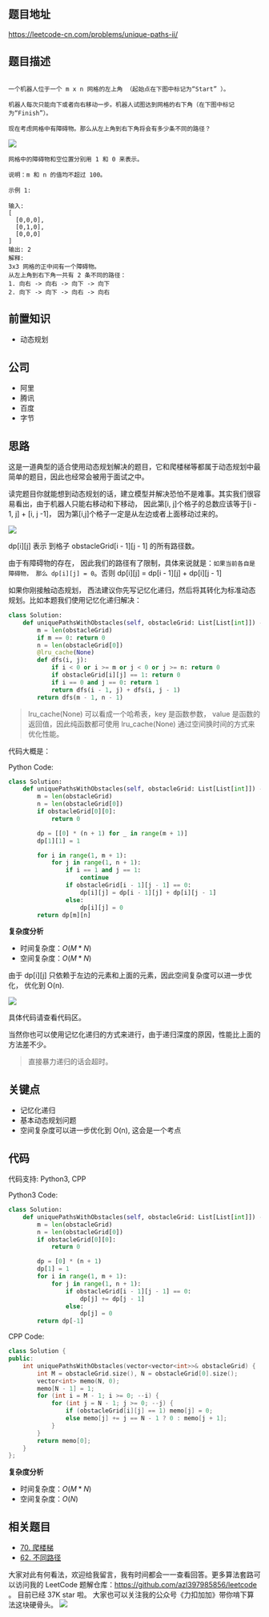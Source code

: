 ## 题目地址

https://leetcode-cn.com/problems/unique-paths-ii/

## 题目描述

```

一个机器人位于一个 m x n 网格的左上角 （起始点在下图中标记为“Start” ）。

机器人每次只能向下或者向右移动一步。机器人试图达到网格的右下角（在下图中标记为“Finish”）。

现在考虑网格中有障碍物。那么从左上角到右下角将会有多少条不同的路径？
```

![](https://tva1.sinaimg.cn/large/007S8ZIlly1ghludv12xej30b40533yf.jpg)

```
网格中的障碍物和空位置分别用 1 和 0 来表示。

说明：m 和 n 的值均不超过 100。

示例 1:

输入:
[
  [0,0,0],
  [0,1,0],
  [0,0,0]
]
输出: 2
解释:
3x3 网格的正中间有一个障碍物。
从左上角到右下角一共有 2 条不同的路径：
1. 向右 -> 向右 -> 向下 -> 向下
2. 向下 -> 向下 -> 向右 -> 向右

```

## 前置知识

- 动态规划

## 公司

- 阿里
- 腾讯
- 百度
- 字节

## 思路

这是一道典型的适合使用动态规划解决的题目，它和爬楼梯等都属于动态规划中最简单的题目，因此也经常会被用于面试之中。

读完题目你就能想到动态规划的话，建立模型并解决恐怕不是难事。其实我们很容易看出，由于机器人只能右移动和下移动，
因此第[i, j]个格子的总数应该等于[i - 1, j] + [i, j -1]， 因为第[i,j]个格子一定是从左边或者上面移动过来的。

![](https://tva1.sinaimg.cn/large/007S8ZIlly1ghludvgtpxj304z07ga9z.jpg)

dp[i][j] 表示 到格子 obstacleGrid[i - 1][j - 1] 的所有路径数。

由于有障碍物的存在， 因此我们的路径有了限制，具体来说就是：`如果当前各自是障碍物， 那么 dp[i][j] = 0`。否则 dp[i][j] = dp[i - 1][j] + dp[i][j - 1]

如果你刚接触动态规划， 西法建议你先写记忆化递归，然后将其转化为标准动态规划。比如本题我们使用记忆化递归解决：

```py
class Solution:
    def uniquePathsWithObstacles(self, obstacleGrid: List[List[int]]) -> int:
        m = len(obstacleGrid)
        if m == 0: return 0
        n = len(obstacleGrid[0])
        @lru_cache(None)
        def dfs(i, j):
            if i < 0 or i >= m or j < 0 or j >= n: return 0
            if obstacleGrid[i][j] == 1: return 0
            if i == 0 and j == 0: return 1
            return dfs(i - 1, j) + dfs(i, j - 1)
        return dfs(m - 1, n - 1)
```

> lru_cache(None) 可以看成一个哈希表，key 是函数参数， value 是函数的返回值，因此纯函数都可使用 lru_cache(None) 通过空间换时间的方式来优化性能。

代码大概是：

Python Code:

```python
class Solution:
    def uniquePathsWithObstacles(self, obstacleGrid: List[List[int]]) -> int:
        m = len(obstacleGrid)
        n = len(obstacleGrid[0])
        if obstacleGrid[0][0]:
            return 0

        dp = [[0] * (n + 1) for _ in range(m + 1)]
        dp[1][1] = 1

        for i in range(1, m + 1):
            for j in range(1, n + 1):
                if i == 1 and j == 1:
                    continue
                if obstacleGrid[i - 1][j - 1] == 0:
                    dp[i][j] = dp[i - 1][j] + dp[i][j - 1]
                else:
                    dp[i][j] = 0
        return dp[m][n]
```

**复杂度分析**

- 时间复杂度：$O(M * N)$
- 空间复杂度：$O(M * N)$

由于 dp[i][j] 只依赖于左边的元素和上面的元素，因此空间复杂度可以进一步优化， 优化到 O(n).

![](https://tva1.sinaimg.cn/large/007S8ZIlly1ghludvwao6j30gr09waaq.jpg)

具体代码请查看代码区。

当然你也可以使用记忆化递归的方式来进行，由于递归深度的原因，性能比上面的方法差不少。

> 直接暴力递归的话会超时。

## 关键点

- 记忆化递归
- 基本动态规划问题
- 空间复杂度可以进一步优化到 O(n), 这会是一个考点

## 代码

代码支持: Python3, CPP

Python3 Code:

```python
class Solution:
    def uniquePathsWithObstacles(self, obstacleGrid: List[List[int]]) -> int:
        m = len(obstacleGrid)
        n = len(obstacleGrid[0])
        if obstacleGrid[0][0]:
            return 0

        dp = [0] * (n + 1)
        dp[1] = 1
        for i in range(1, m + 1):
            for j in range(1, n + 1):
                if obstacleGrid[i - 1][j - 1] == 0:
                    dp[j] += dp[j - 1]
                else:
                    dp[j] = 0
        return dp[-1]
```

CPP Code:

```cpp
class Solution {
public:
    int uniquePathsWithObstacles(vector<vector<int>>& obstacleGrid) {
        int M = obstacleGrid.size(), N = obstacleGrid[0].size();
        vector<int> memo(N, 0);
        memo[N - 1] = 1;
        for (int i = M - 1; i >= 0; --i) {
            for (int j = N - 1; j >= 0; --j) {
                if (obstacleGrid[i][j] == 1) memo[j] = 0;
                else memo[j] += j == N - 1 ? 0 : memo[j + 1];
            }
        }
        return memo[0];
    }
};
```

**复杂度分析**

- 时间复杂度：$O(M * N)$
- 空间复杂度：$O(N)$

## 相关题目

- [70. 爬楼梯](https://leetcode-cn.com/problems/climbing-stairs/)
- [62. 不同路径](./62.unique-paths.md)

大家对此有何看法，欢迎给我留言，我有时间都会一一查看回答。更多算法套路可以访问我的 LeetCode 题解仓库：https://github.com/azl397985856/leetcode 。 目前已经 37K star 啦。
大家也可以关注我的公众号《力扣加加》带你啃下算法这块硬骨头。
![](https://tva1.sinaimg.cn/large/007S8ZIlly1gfcuzagjalj30p00dwabs.jpg)
